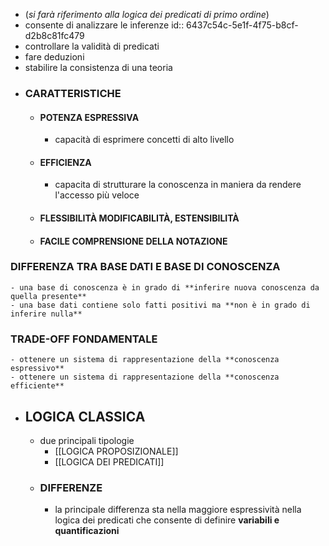 - (*si farà riferimento alla logica dei predicati di primo ordine*)
- consente di analizzare le inferenze
  id:: 6437c54c-5e1f-4f75-b8cf-d2b8c81fc479
- controllare la validità di predicati
- fare deduzioni
- stabilire la consistenza di una teoria
- ### CARATTERISTICHE
	- #### POTENZA ESPRESSIVA
		- capacità di esprimere concetti di alto livello
	- #### EFFICIENZA
		- capacita di strutturare la conoscenza in maniera da rendere l'accesso più veloce
	- #### FLESSIBILITÀ MODIFICABILITÀ, ESTENSIBILITÀ
	- #### FACILE COMPRENSIONE DELLA NOTAZIONE
### DIFFERENZA TRA BASE DATI E BASE DI CONOSCENZA
	- una base di conoscenza è in grado di **inferire nuova conoscenza da quella presente**
	- una base dati contiene solo fatti positivi ma **non è in grado di inferire nulla**
### TRADE-OFF FONDAMENTALE
	- ottenere un sistema di rappresentazione della **conoscenza espressivo**
	- ottenere un sistema di rappresentazione della **conoscenza efficiente**
- ## LOGICA CLASSICA
	- due principali tipologie
		- [[LOGICA PROPOSIZIONALE]]
		- [[LOGICA DEI PREDICATI]]
	- ### DIFFERENZE
		- la principale differenza sta nella maggiore espressività nella logica dei predicati che consente di definire **variabili e quantificazioni**